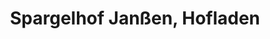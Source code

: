 ---
title: "Spargelhof Janßen, Hofladen"
url: /weeze/spargelhof-janssen-hofladen/
shop: Hofladen
---